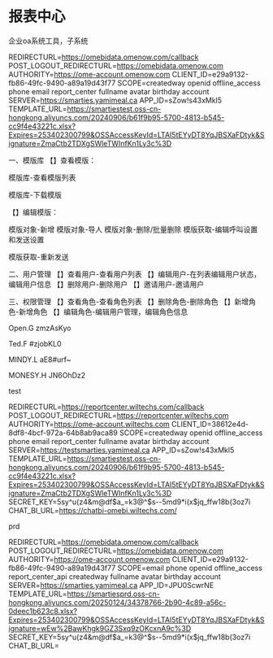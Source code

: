 # 报表中心

企业oa系统工具，子系统

REDIRECTURL=https://omebidata.omenow.com/callback
POST_LOGOUT_REDIRECTURL=https://omebidata.omenow.com
AUTHORITY=https://ome-account.omenow.com
CLIENT_ID=e29a9132-fb86-49fc-9490-a89a19d43f77
SCOPE=createdway openid offline_access phone email report_center fullname avatar birthday account
SERVER=https://smarties.yamimeal.ca
APP_ID=sZow!s43xMkl5
TEMPLATE_URL=https://smartiestest.oss-cn-hongkong.aliyuncs.com/20240906/b61f9b95-5700-4813-b545-cc9f4e43221c.xlsx?Expires=253402300799&OSSAccessKeyId=LTAI5tEYyDT8YqJBSXaFDtyk&Signature=ZmaCtb2TDXgSWleTWInfKn1Ly3c%3D

一、模版库
【】查看模版：

模版库-查看模版列表

模版库-下载模版



【】编辑模版：

模版对象-新增
模版对象-导人
模版对象-删除/批量删除
模版获取-编辑呼叫设置和发送设置

模版获取-重新发送



二、用户管理
【】查看用户-查看用户列表
【】编辑用户-在列表编辑用户状态，编辑用户信息
【】删除用户-删除用户
【】邀请用户-邀请用户

三、权限管理
【】查看角色-查看角色列表
【】删除角色-删除角色
【】新增角色-新增角色
【】编辑角色-编辑用户管理，编辑角色信息



Open.G zmzAsKyo

Ted.F #zjobKL0

MINDY.L aE8#urf~

MONESY.H JN6OhDz2



test

REDIRECTURL=https://reportcenter.wiltechs.com/callback
POST_LOGOUT_REDIRECTURL=https://reportcenter.wiltechs.com
AUTHORITY=https://ome-account.wiltechs.com
CLIENT_ID=38612e4d-8df8-4bcf-972a-64b8ab9aca89
SCOPE=createdway openid offline_access phone email report_center fullname avatar birthday account
SERVER=https://testsmarties.yamimeal.ca
APP_ID=sZow!s43xMkl5
TEMPLATE_URL=https://smartiestest.oss-cn-hongkong.aliyuncs.com/20240906/b61f9b95-5700-4813-b545-cc9f4e43221c.xlsx?Expires=253402300799&OSSAccessKeyId=LTAI5tEYyDT8YqJBSXaFDtyk&Signature=ZmaCtb2TDXgSWleTWInfKn1Ly3c%3D
SECRET_KEY=5sy^u(z4&m@df$a_=k3@^$s--5md9*i(x$jq_ffw18b(3oz7i
CHAT_BI_URL=https://chatbi-omebi.wiltechs.com/



prd

REDIRECTURL=https://omebidata.omenow.com/callback
POST_LOGOUT_REDIRECTURL=https://omebidata.omenow.com
AUTHORITY=https://ome-account.omenow.com
CLIENT_ID=e29a9132-fb86-49fc-9490-a89a19d43f77
SCOPE=email phone openid offline_access report_center_api createdway fullname avatar birthday account
SERVER=https://smarties.yamimeal.ca
APP_ID=JPU0ScwrNE
TEMPLATE_URL=https://smartiesprd.oss-cn-hongkong.aliyuncs.com/20250124/34378766-2b90-4c89-a56c-0deec1b623c8.xlsx?Expires=253402300799&OSSAccessKeyId=LTAI5tEYyDT8YqJBSXaFDtyk&Signature=wEw%2BawKhgk9GZ3Sxq9zOKcxnA9c%3D
SECRET_KEY=5sy^u(z4&m@df$a_=k3@^$s--5md9*i(x$jq_ffw18b(3oz7i
CHAT_BI_URL=

